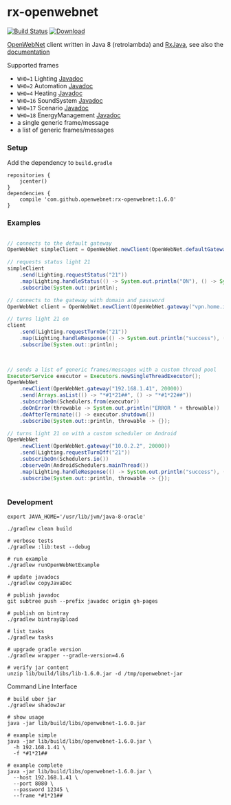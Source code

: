 # rx-openwebnet

[![Build Status](https://travis-ci.org/openwebnet/rx-openwebnet.svg?branch=master)](https://travis-ci.org/openwebnet/rx-openwebnet)
[![Download](https://api.bintray.com/packages/niqdev/maven/rx-openwebnet/images/download.svg)](https://bintray.com/niqdev/maven/rx-openwebnet/_latestVersion)

[OpenWebNet](https://www.myopen-legrandgroup.com)
client written in Java 8 (retrolambda) and [RxJava](https://github.com/ReactiveX/RxJava), see also the [documentation](https://openwebnet.github.io/rx-openwebnet)

Supported frames

* `WHO=1` Lighting [Javadoc](https://openwebnet.github.io/rx-openwebnet/com/github/niqdev/openwebnet/message/Lighting.html)
* `WHO=2` Automation [Javadoc](https://openwebnet.github.io/rx-openwebnet/com/github/niqdev/openwebnet/message/Automation.html)
* `WHO=4` Heating [Javadoc](https://openwebnet.github.io/rx-openwebnet/com/github/niqdev/openwebnet/message/Heating.html)
* `WHO=16` SoundSystem [Javadoc](https://openwebnet.github.io/rx-openwebnet/com/github/niqdev/openwebnet/message/SoundSystem.html)
* `WHO=17` Scenario [Javadoc](https://openwebnet.github.io/rx-openwebnet/com/github/niqdev/openwebnet/message/Scenario.html)
* `WHO=18` EnergyManagement [Javadoc](https://openwebnet.github.io/rx-openwebnet/com/github/niqdev/openwebnet/message/EnergyManagement.html)
* a single generic frame/message
* a list of generic frames/messages

### Setup

Add the dependency to `build.gradle`
```
repositories {
    jcenter()
}
dependencies {
    compile 'com.github.openwebnet:rx-openwebnet:1.6.0'
}
```

### Examples
```java

// connects to the default gateway
OpenWebNet simpleClient = OpenWebNet.newClient(OpenWebNet.defaultGateway("192.168.1.41"));

// requests status light 21
simpleClient
    .send(Lighting.requestStatus("21"))
    .map(Lighting.handleStatus(() -> System.out.println("ON"), () -> System.out.println("OFF")))
    .subscribe(System.out::println);

// connects to the gateway with domain and password
OpenWebNet client = OpenWebNet.newClient(OpenWebNet.gateway("vpn.home.it", 20000, "12345"));

// turns light 21 on    
client
    .send(Lighting.requestTurnOn("21"))
    .map(Lighting.handleResponse(() -> System.out.println("success"), () -> System.out.println("fail")))
    .subscribe(System.out::println);
    
```
```java

// sends a list of generic frames/messages with a custom thread pool
ExecutorService executor = Executors.newSingleThreadExecutor();
OpenWebNet
    .newClient(OpenWebNet.gateway("192.168.1.41", 20000))
    .send(Arrays.asList(() -> "*#1*21##", () -> "*#1*22##"))
    .subscribeOn(Schedulers.from(executor))
    .doOnError(throwable -> System.out.println("ERROR " + throwable))
    .doAfterTerminate(() -> executor.shutdown())
    .subscribe(System.out::println, throwable -> {});

// turns light 21 on with a custom scheduler on Android
OpenWebNet
    .newClient(OpenWebNet.gateway("10.0.2.2", 20000))
    .send(Lighting.requestTurnOff("21"))
    .subscribeOn(Schedulers.io())
    .observeOn(AndroidSchedulers.mainThread())
    .map(Lighting.handleResponse(() -> System.out.println("success"), () -> System.out.println("fail")))
    .subscribe(System.out::println, throwable -> {});
    
```

### Development

```
export JAVA_HOME='/usr/lib/jvm/java-8-oracle'

./gradlew clean build

# verbose tests
./gradlew :lib:test --debug

# run example
./gradlew runOpenWebNetExample

# update javadocs
./gradlew copyJavaDoc

# publish javadoc
git subtree push --prefix javadoc origin gh-pages

# publish on bintray
./gradlew bintrayUpload

# list tasks
./gradlew tasks

# upgrade gradle version
./gradlew wrapper --gradle-version=4.6

# verify jar content
unzip lib/build/libs/lib-1.6.0.jar -d /tmp/openwebnet-jar
```

Command Line Interface
```
# build uber jar
./gradlew shadowJar

# show usage
java -jar lib/build/libs/openwebnet-1.6.0.jar

# example simple
java -jar lib/build/libs/openwebnet-1.6.0.jar \
  -h 192.168.1.41 \
  -f *#1*21##

# example complete
java -jar lib/build/libs/openwebnet-1.6.0.jar \
  --host 192.168.1.41 \
  --port 8080 \
  --password 12345 \
  --frame *#1*21##  
```

<!--
TODO
* [publish bintray + travis-ci](http://docs.travis-ci.com/user/deployment/bintray/)
* missing tests
* test coverage
* unsubscribe and close socket
-->
